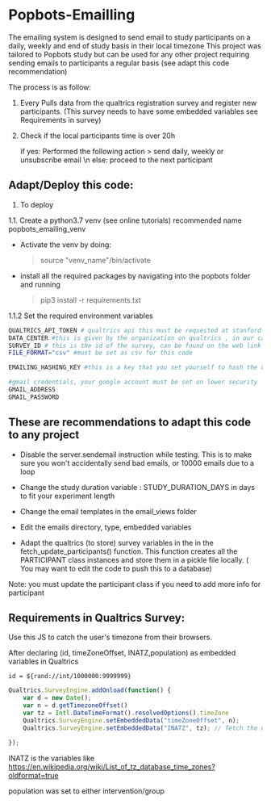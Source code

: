 # Popbots-Emailling

The emailing system is designed to send email to study participants on a daily, weekly and end of study basis in their local timezone
This project was tailored to Popbots study but can be used for any other project requiring sending emails to participants a regular basis (see adapt this code recommendation)

The process is as follow: 

1. Every Pulls data from the qualtrics registration survey and register new participants. (This survey needs to have some embedded variables see Requirements in survey)


2. Check if the local participants time is over 20h 
    
    if yes: Performed the following action > send daily, weekly or unsubscribe email 
    \n else: proceed to the next participant


## Adapt/Deploy this code: 

1. To deploy

1.1. Create a python3.7 venv (see online tutorials) recommended name popbots_emailing_venv
- Activate the venv by doing: 
    > source "venv_name"/bin/activate
- install all the required packages by navigating into the popbots folder and running 
    > pip3 install -r requirements.txt

1.1.2 Set the required environment variables 

```bash
QUALTRICS_API_TOKEN # qualtrics api this must be requested at stanford university
DATA_CENTER #this is given by the organization on qualtrics , in our case stanford university
SURVEY_ID # this is the id of the survey, can be found on the web link
FILE_FORMAT="csv" #must be set as csv for this code

EMAILING_HASHING_KEY #this is a key that you set yourself to hash the user's data before storing it

#gmail credentials, your google account must be set on lower security
GMAIL_ADDRESS  
GMAIL_PASSWORD 
```

## These are recommendations to adapt this code to any project

* Disable the server.sendemail instruction while testing. This is to make sure you won't accidentally send bad emails, or 10000 emails due to a loop

* Change the study duration variable : STUDY_DURATION_DAYS in days to fit your experiment length

* Change the email templates in the email_views folder

* Edit the emails directory, type, embedded variables 

* Adapt the qualtrics (to store) survey variables in the in the fetch_update_participants() function. This function creates all the PARTICIPANT class instances and store them in a pickle file locally.  ( You may want to edit the code to push this to a database)
 
Note: you must update the participant class if you need to add more info for participant 

## Requirements in Qualtrics Survey:


Use this JS to catch the user's timezone from their browsers. 

After declaring (id, timeZoneOffset, INATZ,population) as embedded variables in Qualtrics

```
id = ${rand://int/1000000:9999999}  
```

```js
Qualtrics.SurveyEngine.addOnload(function() {
    var d = new Date();
	var n = d.getTimezoneOffset()
	var tz = Intl.DateTimeFormat().resolvedOptions().timeZone
    Qualtrics.SurveyEngine.setEmbeddedData("timeZoneOffset", n);
	Qualtrics.SurveyEngine.setEmbeddedData("INATZ", tz); // fetch the user's timezone

});
```
INATZ is the variables like https://en.wikipedia.org/wiki/List_of_tz_database_time_zones?oldformat=true

population was set to either intervention/group



